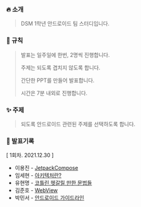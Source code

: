 ### 🔥 소개

> DSM 1학년 안드로이드 팀 스터디입니다.

### 📘 규칙

> 발표는 일주일에 한번, 2명씩 진행합니다.
>
> 주제는 되도록 겹치지 않도록 합니다.
>
> 간단한 PPT를 만들어 발표합니다.
>
> 시간은 7분 내외로 진행합니다.

### ✨ 주제

> 되도록 안드로이드 관련된 주제를 선택하도록 합니다.

### 📖 발표기록

[ 1회차. 2021.12.30 ]

* 이용진 - [JetpackCompose](https://github.com/DSM-Android-Study/DSM-Android-Study/tree/main/2021.12.30/%EC%9D%B4%EC%9A%A9%EC%A7%84)
* 임세현 - [아키텍처란?](https://github.com/DSM-Android-Study/DSM-Android-Study/tree/main/2021.12.30/%EC%9E%84%EC%84%B8%ED%98%84)
* 유현명 - [코틀린 헷갈릴 만한 문법들](https://github.com/DSM-Android-Study/DSM-Android-Study/tree/main/2021.12.30/유현명)
* 김준호 - [WebView](https://github.com/DSM-Android-Study/DSM-Android-Study/tree/main/2021.12.30/WebView_김준호)
* 박민서 - [안드로이드 가이드라인](https://github.com/DSM-Android-Study/DSM-Android-Study/tree/main/2021.12.30/%EB%B0%95%EB%AF%BC%EC%84%9C)
